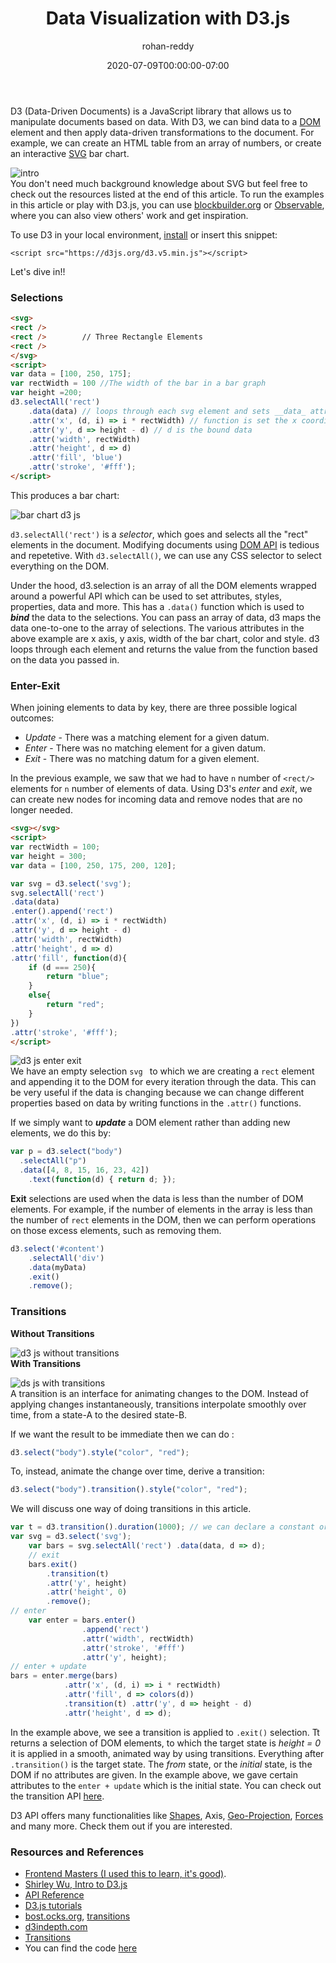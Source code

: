 ﻿---
layout: engineering-education
status: publish
published: true
url: /data-visualization-with-d3js/
title: Data Visualization with D3.js
description: D3 (Data-Driven Documents) is a JavaScript library that allows us to manipulate documents based on data. This tutorial walks through how to visualize data using D3.js.
author: rohan-reddy
date: 2020-07-09T00:00:00-07:00
topics: [Languages]
excerpt_separator: <!--more-->
images:

  - url: /engineering-education/data-visualization-with-d3js/hero.jpg
    alt: data visualization example image
---
D3 (Data-Driven Documents) is a JavaScript library that allows us to manipulate documents based on data. With D3, we can bind data to a [DOM](https://www.w3schools.com/js/js_htmldom.asp) element and then apply data-driven transformations to the document. For example, we can create an HTML table from an array of numbers, or create an interactive [SVG](https://www.w3schools.com/graphics/svg_intro.asp) bar chart.
<!--more-->

![intro](/engineering-education/data-visualization-with-d3js/first.png)<br>
You don't need much background knowledge about SVG but feel free to check out the resources listed at the end of this article. To run the examples in this article or play with D3.js, you can use [blockbuilder.org](https://blockbuilder.org) or [Observable](https://observablehq.com), where you can also view others' work and get inspiration.

To use D3 in your local environment, [install](https://github.com/d3/d3/releases/) or insert this snippet:

`<script src="https://d3js.org/d3.v5.min.js"></script>
`

Let's dive in!!

### Selections

```html
<svg>
<rect />
<rect />		// Three Rectangle Elements
<rect />
</svg>
<script>
var data = [100, 250, 175];
var rectWidth = 100 //The width of the bar in a bar graph
var height =200;
d3.selectAll('rect')
	.data(data) // loops through each svg element and sets __data_ attribute
	.attr('x', (d, i) => i * rectWidth) // function is set the x coordinate of each bar, index*width of bar
	.attr('y', d => height - d) // d is the bound data
	.attr('width', rectWidth)
	.attr('height', d => d)
	.attr('fill', 'blue')
	.attr('stroke', '#fff');
</script>
```    
This produces a bar chart:

![bar chart d3 js](/engineering-education/data-visualization-with-d3js/second.png)

`d3.selectAll('rect')`  is a *selector*, which goes and selects all the "rect" elements in the document. Modifying documents using [DOM API](https://www.w3.org/DOM/DOMTR) is tedious and repetetive. With `d3.selectAll()`, we can use any CSS selector to select everything on the DOM.

Under the hood, d3.selection is an array of all the DOM elements wrapped around a powerful API which can be used to set attributes, styles, properties, data and more. This has a `.data()` function which is used to **_bind_** the data to the selections. You can pass an array of data, d3 maps the data one-to-one to the array of selections. The various attributes in the above example are x axis, y axis, width of the bar chart, color and style. d3 loops through each element and returns the value from the function based on the data you passed in.

### Enter-Exit
When joining elements to data by key, there are three possible logical outcomes:
- _Update_  - There was a matching element for a given datum.
- _Enter_  - There was no matching element for a given datum.
- _Exit_  - There was no matching datum for a given element.


In the previous example, we saw that we had to have `n` number of `<rect/>` elements for `n` number of elements of data. Using D3's *enter* and *exit*, we can create new nodes for incoming data and remove nodes that are no longer needed.

```html
<svg></svg>
<script>
var rectWidth = 100;
var height = 300;
var data = [100, 250, 175, 200, 120];

var svg = d3.select('svg');
svg.selectAll('rect')
.data(data)
.enter().append('rect')
.attr('x', (d, i) => i * rectWidth)
.attr('y', d => height - d)
.attr('width', rectWidth)
.attr('height', d => d)
.attr('fill', function(d){
	if (d === 250){
		return "blue";
	}
	else{
		return "red";
	}
})
.attr('stroke', '#fff');
</script>
```
![d3 js enter exit](/engineering-education/data-visualization-with-d3js/enter.png)<br>
We have an empty selection `svg ` to which we are creating a `rect` element and appending it to the DOM for every iteration through the data. This can be very useful if the data is changing because we can change different properties based on data by writing functions in the `.attr()` functions.

If we simply want to ***update*** a DOM element rather than adding new elements, we do this by:

```javascript
var p = d3.select("body")
  .selectAll("p")
  .data([4, 8, 15, 16, 23, 42])
    .text(function(d) { return d; });
```
**Exit** selections are used when the data is less than the number of DOM elements. For example, if the number of elements in the array is less than the number of `rect` elements in the DOM, then we can perform operations on those excess elements, such as removing them.
```javascript
d3.select('#content')
	.selectAll('div')
	.data(myData)
	.exit()
	.remove();
```
### Transitions
**Without Transitions**

![d3 js without transitions](/engineering-education/data-visualization-with-d3js/without.gif)<br>
**With Transitions**

![ds js with transitions](/engineering-education/data-visualization-with-d3js/with.gif)<br>
A transition is an interface for animating changes to the DOM. Instead of applying changes instantaneously, transitions interpolate smoothly over time, from a state-A to the desired state-B.

If we want the result to be immediate then we can do :
```javascript
d3.select("body").style("color", "red");
```

To, instead, animate the change over time, derive a transition:
```javascript
d3.select("body").transition().style("color", "red");
```

We will discuss one way of doing transitions in this article.
```javascript
var t = d3.transition().duration(1000); // we can declare a constant or function anywhere
var svg = d3.select('svg');
	var bars = svg.selectAll('rect') .data(data, d => d);
	// exit
	bars.exit()
		.transition(t)
		.attr('y', height)
		.attr('height', 0)
		.remove();
// enter
	var enter = bars.enter()
				.append('rect')
				.attr('width', rectWidth)
				.attr('stroke', '#fff')
				.attr('y', height);
// enter + update
bars = enter.merge(bars)
			.attr('x', (d, i) => i * rectWidth)
			.attr('fill', d => colors(d))
			.transition(t) .attr('y', d => height - d)
			.attr('height', d => d);
```
In the example above, we see a transition is applied to `.exit()` selection. Tt returns a selection of DOM elements, to which the target state is *height = 0* it is applied in a smooth, animated way by using transitions. Everything after `.transition()` is the target state. The *from* state, or the *initial* state, is the DOM if no attributes are given. In the example above, we gave certain attributes to the `enter + update` which is the initial state. You can check out the transition API [here](https://github.com/d3/d3-transition).

D3 API offers many functionalities like [Shapes](https://github.com/d3/d3-shape), Axis, [Geo-Projection](https://github.com/d3/d3-geo-projection), [Forces](https://github.com/d3/d3-force) and many more. Check them out if you are interested.

### Resources and References
* [Frontend Masters (I used this to learn, it's good)](https://frontendmasters.com/learn/d3-js/).
* [Shirley Wu, Intro to D3.js](http://slides.com/shirleywu/fm-d3intro#/4)
* [API Reference](https://github.com/d3/d3/blob/master/API.md)
* [D3.js tutorials](https://github.com/d3/d3/wiki/Tutorials)
* [bost.ocks.org](https://bost.ocks.org/mike/selection/), [transitions](https://bost.ocks.org/mike/transition/)
* [d3indepth.com](https://www.d3indepth.com/enterexit/)
* [Transitions](https://github.com/d3/d3-transition)
* You can find the code [here](https://gist.github.com/rohanreddych/dde3a63a464f34526a9e1fbc396c02fb)
